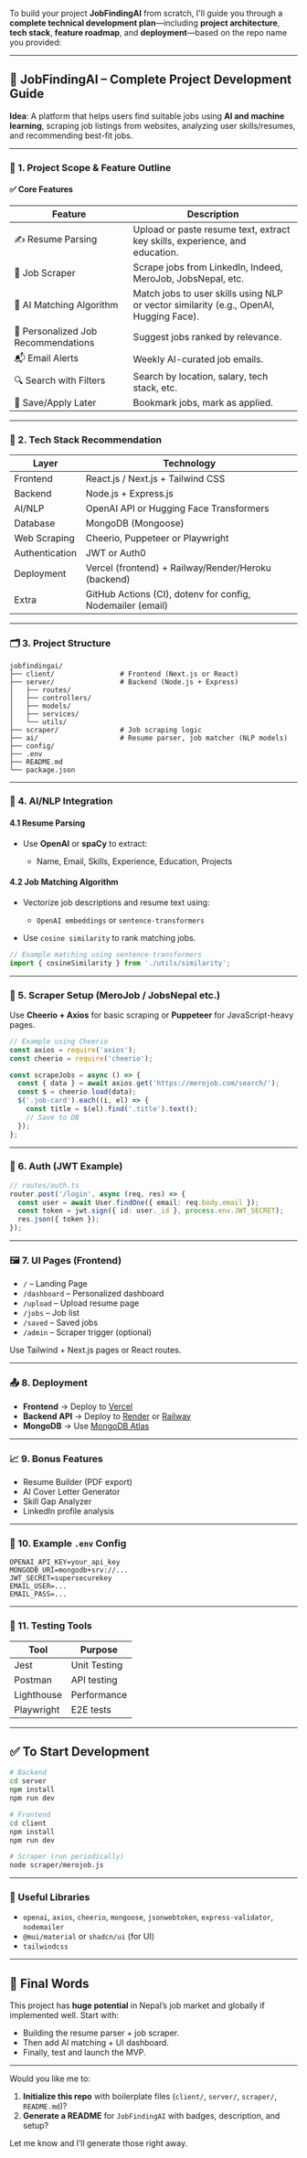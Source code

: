 To build your project **JobFindingAI** from scratch, I'll guide you through a **complete technical development plan**—including **project architecture**, **tech stack**, **feature roadmap**, and **deployment**—based on the repo name you provided:

---

## 🚀 JobFindingAI – Complete Project Development Guide

**Idea**: A platform that helps users find suitable jobs using **AI and machine learning**, scraping job listings from websites, analyzing user skills/resumes, and recommending best-fit jobs.

---

### 🔧 1. Project Scope & Feature Outline

#### ✅ Core Features

| Feature                             | Description                                                                            |
| ----------------------------------- | -------------------------------------------------------------------------------------- |
| ✍️ Resume Parsing                   | Upload or paste resume text, extract key skills, experience, and education.            |
| 📄 Job Scraper                      | Scrape jobs from LinkedIn, Indeed, MeroJob, JobsNepal, etc.                            |
| 🧠 AI Matching Algorithm            | Match jobs to user skills using NLP or vector similarity (e.g., OpenAI, Hugging Face). |
| 🎯 Personalized Job Recommendations | Suggest jobs ranked by relevance.                                                      |
| 📬 Email Alerts                     | Weekly AI-curated job emails.                                                          |
| 🔍 Search with Filters              | Search by location, salary, tech stack, etc.                                           |
| 🧾 Save/Apply Later                 | Bookmark jobs, mark as applied.                                                        |

---

### 🧱 2. Tech Stack Recommendation

| Layer          | Technology                                                 |
| -------------- | ---------------------------------------------------------- |
| Frontend       | React.js / Next.js + Tailwind CSS                          |
| Backend        | Node.js + Express.js                                       |
| AI/NLP         | OpenAI API or Hugging Face Transformers                    |
| Database       | MongoDB (Mongoose)                                         |
| Web Scraping   | Cheerio, Puppeteer or Playwright                           |
| Authentication | JWT or Auth0                                               |
| Deployment     | Vercel (frontend) + Railway/Render/Heroku (backend)        |
| Extra          | GitHub Actions (CI), dotenv for config, Nodemailer (email) |

---

### 🗂️ 3. Project Structure

```
jobfindingai/
├── client/                # Frontend (Next.js or React)
├── server/                # Backend (Node.js + Express)
│   ├── routes/
│   ├── controllers/
│   ├── models/
│   ├── services/
│   └── utils/
├── scraper/               # Job scraping logic
├── ai/                    # Resume parser, job matcher (NLP models)
├── config/
├── .env
├── README.md
└── package.json
```

---

### 🧠 4. AI/NLP Integration

#### 4.1 Resume Parsing

* Use **OpenAI** or **spaCy** to extract:

  * Name, Email, Skills, Experience, Education, Projects

#### 4.2 Job Matching Algorithm

* Vectorize job descriptions and resume text using:

  * `OpenAI embeddings` or `sentence-transformers`
* Use `cosine similarity` to rank matching jobs.

```ts
// Example matching using sentence-transformers
import { cosineSimilarity } from './utils/similarity';
```

---

### 🔄 5. Scraper Setup (MeroJob / JobsNepal etc.)

Use **Cheerio + Axios** for basic scraping or **Puppeteer** for JavaScript-heavy pages.

```js
// Example using Cheerio
const axios = require('axios');
const cheerio = require('cheerio');

const scrapeJobs = async () => {
  const { data } = await axios.get('https://merojob.com/search/');
  const $ = cheerio.load(data);
  $('.job-card').each((i, el) => {
    const title = $(el).find('.title').text();
    // Save to DB
  });
};
```

---

### 🔐 6. Auth (JWT Example)

```ts
// routes/auth.ts
router.post('/login', async (req, res) => {
  const user = await User.findOne({ email: req.body.email });
  const token = jwt.sign({ id: user._id }, process.env.JWT_SECRET);
  res.json({ token });
});
```

---

### 🖼️ 7. UI Pages (Frontend)

* `/` – Landing Page
* `/dashboard` – Personalized dashboard
* `/upload` – Upload resume page
* `/jobs` – Job list
* `/saved` – Saved jobs
* `/admin` – Scraper trigger (optional)

Use Tailwind + Next.js pages or React routes.

---

### 📤 8. Deployment

* **Frontend** → Deploy to [Vercel](https://vercel.com/)
* **Backend API** → Deploy to [Render](https://render.com/) or [Railway](https://railway.app/)
* **MongoDB** → Use [MongoDB Atlas](https://www.mongodb.com/cloud/atlas)

---

### 📈 9. Bonus Features

* Resume Builder (PDF export)
* AI Cover Letter Generator
* Skill Gap Analyzer
* LinkedIn profile analysis

---

### 📘 10. Example `.env` Config

```env
OPENAI_API_KEY=your_api_key
MONGODB_URI=mongodb+srv://...
JWT_SECRET=supersecurekey
EMAIL_USER=...
EMAIL_PASS=...
```

---

### 🧪 11. Testing Tools

| Tool       | Purpose      |
| ---------- | ------------ |
| Jest       | Unit Testing |
| Postman    | API testing  |
| Lighthouse | Performance  |
| Playwright | E2E tests    |

---

## ✅ To Start Development

```bash
# Backend
cd server
npm install
npm run dev

# Frontend
cd client
npm install
npm run dev

# Scraper (run periodically)
node scraper/merojob.js
```

---

### 📎 Useful Libraries

* `openai`, `axios`, `cheerio`, `mongoose`, `jsonwebtoken`, `express-validator`, `nodemailer`
* `@mui/material` or `shadcn/ui` (for UI)
* `tailwindcss`

---

## 📝 Final Words

This project has **huge potential** in Nepal’s job market and globally if implemented well. Start with:

* Building the resume parser + job scraper.
* Then add AI matching + UI dashboard.
* Finally, test and launch the MVP.

---

Would you like me to:

1. **Initialize this repo** with boilerplate files (`client/`, `server/`, `scraper/`, `README.md`)?
2. **Generate a README** for `JobFindingAI` with badges, description, and setup?

Let me know and I’ll generate those right away.
